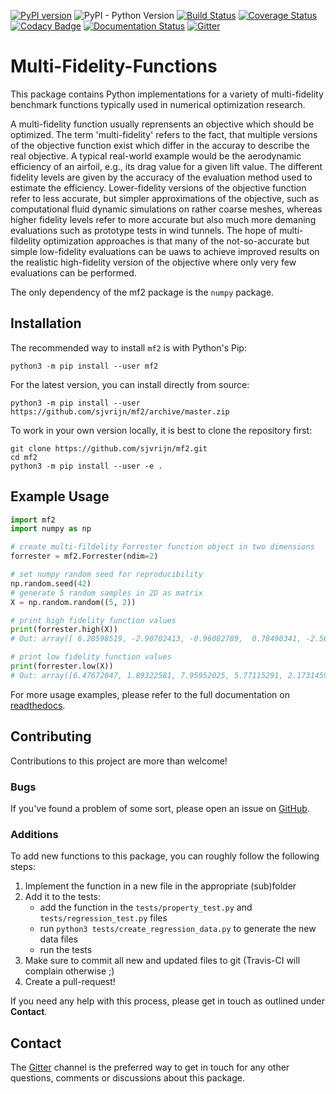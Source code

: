 [![PyPI version](https://badge.fury.io/py/mf2.svg)](https://badge.fury.io/py/mf2)
![PyPI - Python Version](https://img.shields.io/pypi/pyversions/mf2)
[![Build Status](https://travis-ci.org/sjvrijn/mf2.svg?branch=master)](https://travis-ci.org/sjvrijn/mf2)
[![Coverage Status](https://coveralls.io/repos/github/sjvrijn/mf2/badge.svg?branch=master)](https://coveralls.io/github/sjvrijn/mf2?branch=master)
[![Codacy Badge](https://api.codacy.com/project/badge/Grade/54144e7d406b4558a14996b06a89adf8)](https://www.codacy.com/manual/sjvrijn/mf2?utm_source=github.com&amp;utm_medium=referral&amp;utm_content=sjvrijn/mf2&amp;utm_campaign=Badge_Grade)
[![Documentation Status](https://readthedocs.org/projects/mf2/badge/?version=latest)][docs-badge]
[![Gitter](https://badges.gitter.im/pymf2/community.svg)][gitter-badge]

# Multi-Fidelity-Functions

This package contains Python implementations for a variety of multi-fidelity
benchmark functions typically used in numerical optimization research.

A multi-fidelity function usually reprensents an objective which should be
optimized. The term 'multi-fidelity' refers to the fact, that multiple versions
of the objective function exist which differ in the accuray to describe the
real objective. A typical real-world example would be the aerodynamic
efficiency of an airfoil, e.g., its drag value for a given lift value. The
different fidelity levels are given by the accuracy of the evaluation method
used to estimate the efficiency. Lower-fidelity versions of the objective
function refer to less accurate, but simpler approximations of the objective,
such as computational fluid dynamic simulations on rather coarse meshes,
whereas higher fidelity levels refer to more accurate but also much more
demaning evaluations such as prototype tests in wind tunnels. The hope of
multi-fildelity optimization approaches is that many of the not-so-accurate but
simple low-fidelity evaluations can be uaws to achieve improved results on the
realistic high-fidelity version of the objective where only very few
evaluations can be performed.

The only dependency of the mf2 package is the `numpy` package.


## Installation

The recommended way to install `mf2` is with Python's Pip:
```
python3 -m pip install --user mf2
```

For the latest version, you can install directly from source:
```
python3 -m pip install --user https://github.com/sjvrijn/mf2/archive/master.zip
```

To work in your own version locally, it is best to clone the repository first:
```
git clone https://github.com/sjvrijn/mf2.git
cd mf2
python3 -m pip install --user -e .
```

## Example Usage

```python
import mf2
import numpy as np

# create multi-fildelity Forrester function object in two dimensions
forrester = mf2.Forrester(ndim=2)

# set numpy random seed for reproducibility
np.random.seed(42)
# generate 5 random samples in 2D as matrix
X = np.random.random((5, 2))

# print high fidelity function values
print(forrester.high(X))
# Out: array([ 6.20598519, -2.90702413, -0.96082789,  0.78490341, -2.56183228])

# print low fidelity function values
print(forrester.low(X))
# Out: array([6.47672047, 1.89322581, 7.95952025, 5.77115291, 2.17314591])
```

For more usage examples, please refer to the full documentation on
[readthedocs][docs].

## Contributing

Contributions to this project are more than welcome!

### Bugs
If you've found a problem of some sort, please open an issue on
[GitHub][new-issue].

### Additions
To add new functions to this package, you can roughly follow the following
steps:
1. Implement the function in a new file in the appropriate (sub)folder
2. Add it to the tests:
    * add the function in the `tests/property_test.py` and
    `tests/regression_test.py` files
    * run `python3 tests/create_regression_data.py` to generate the new
    data files
    * run the tests
3. Make sure to commit all new and updated files to git (Travis-CI will
complain otherwise ;)
4. Create a pull-request!

If you need any help with this process, please get in touch as outlined under
**Contact**.

## Contact

The [Gitter][gitter] channel is the preferred way to get in touch for any other
questions, comments or discussions about this package.




[docs]:         https://mf2.readthedocs.io/en/latest/
[docs-badge]:   https://mf2.readthedocs.io/en/latest/?badge=latest
[gitter]:       https://gitter.im/pymf2/community
[gitter-badge]: https://gitter.im/pymf2/community?utm_source=badge&utm_medium=badge&utm_campaign=pr-badge
[new-issue]:    https://github.com/sjvrijn/mf2/issues/new
